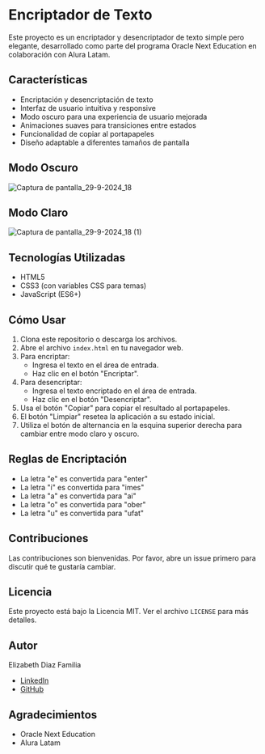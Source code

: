 # Encriptador de Texto

Este proyecto es un encriptador y desencriptador de texto simple pero elegante, desarrollado como parte del programa Oracle Next Education en colaboración con Alura Latam.

## Características

- Encriptación y desencriptación de texto
- Interfaz de usuario intuitiva y responsive
- Modo oscuro para una experiencia de usuario mejorada
- Animaciones suaves para transiciones entre estados
- Funcionalidad de copiar al portapapeles
- Diseño adaptable a diferentes tamaños de pantalla

## Modo Oscuro

![Captura de pantalla_29-9-2024_18](https://github.com/user-attachments/assets/bdf68a2a-3c84-4bea-b5c7-edfc1a445cb4)

## Modo Claro
![Captura de pantalla_29-9-2024_18 (1)](https://github.com/user-attachments/assets/080aaa85-b9c3-4e88-8b8f-ee9cdc01fa6b)


## Tecnologías Utilizadas

- HTML5
- CSS3 (con variables CSS para temas)
- JavaScript (ES6+)

## Cómo Usar

1. Clona este repositorio o descarga los archivos.
2. Abre el archivo `index.html` en tu navegador web.
3. Para encriptar:
   - Ingresa el texto en el área de entrada.
   - Haz clic en el botón "Encriptar".
4. Para desencriptar:
   - Ingresa el texto encriptado en el área de entrada.
   - Haz clic en el botón "Desencriptar".
5. Usa el botón "Copiar" para copiar el resultado al portapapeles.
6. El botón "Limpiar" resetea la aplicación a su estado inicial.
7. Utiliza el botón de alternancia en la esquina superior derecha para cambiar entre modo claro y oscuro.

## Reglas de Encriptación

- La letra "e" es convertida para "enter"
- La letra "i" es convertida para "imes"
- La letra "a" es convertida para "ai"
- La letra "o" es convertida para "ober"
- La letra "u" es convertida para "ufat"

## Contribuciones

Las contribuciones son bienvenidas. Por favor, abre un issue primero para discutir qué te gustaría cambiar.

## Licencia

Este proyecto está bajo la Licencia MIT. Ver el archivo `LICENSE` para más detalles.

## Autor

Elizabeth Diaz Familia

- [LinkedIn](https://linkedin.com/in/eli-familia/)
- [GitHub](https://github.com/Lizzy0981)

## Agradecimientos

- Oracle Next Education
- Alura Latam
